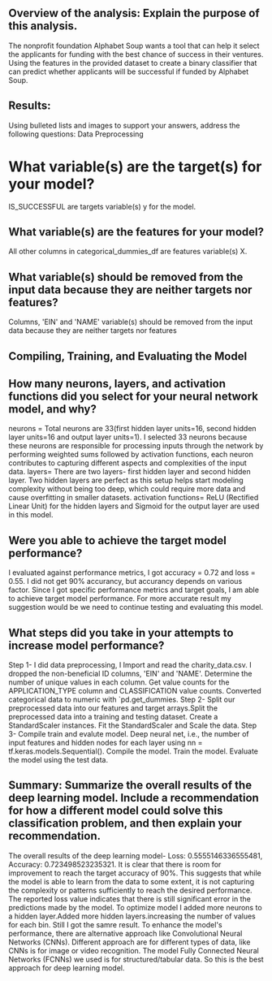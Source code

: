 ## Overview of the analysis: Explain the purpose of this analysis.

The nonprofit foundation Alphabet Soup wants a tool that can help it select the applicants for funding with the best chance of success in their ventures. Using the features in the provided dataset to create a binary classifier that can predict whether applicants will be successful if funded by Alphabet Soup.

## Results: 
Using bulleted lists and images to support your answers, address the following questions:
Data Preprocessing
# What variable(s) are the target(s) for your model?
IS_SUCCESSFUL are targets variable(s) y for the model.
## What variable(s) are the features for your model?
All other columns in categorical_dummies_df are features variable(s) X.
## What variable(s) should be removed from the input data because they are neither targets nor features?
Columns, 'EIN' and 'NAME' variable(s) should be removed from the input data because they are neither targets nor features
## Compiling, Training, and Evaluating the Model
## How many neurons, layers, and activation functions did you select for your neural network model, and why?
neurons = Total neurons are 33(first hidden layer units=16, second hidden layer units=16 and output layer units=1). I selected 33 neurons because these neurons are responsible for processing inputs through the network by performing weighted sums followed by activation functions, each neuron contributes to capturing different aspects and complexities of the input data.
layers= There are two layers- first hidden layer and second hidden layer. Two hidden layers are perfect as this setup helps start modeling complexity without being too deep, which could require more data and cause overfitting in smaller datasets.
activation functions= ReLU (Rectified Linear Unit) for the hidden layers and Sigmoid for the output layer are used in this model.
## Were you able to achieve the target model performance?
I evaluated against performance metrics, I got accuracy = 0.72 and loss = 0.55. I did not get 90% accurancy, but accurancy depends on various factor. Since I got specific performance metrics and target goals, I am able to achieve target model performance. For more accurate result my suggestion would be we need to continue testing and evaluating this model.
## What steps did you take in your attempts to increase model performance?
Step 1- I did data preprocessing, I Import and read the charity_data.csv. I dropped the non-beneficial ID columns, 'EIN' and 'NAME'.  Determine the number of unique values in each column. Get value counts for the APPLICATION_TYPE column and CLASSIFICATION value counts. Converted categorical data to numeric with `pd.get_dummies. Step 2- Split our preprocessed data into our features and target arrays.Split the preprocessed data into a training and testing dataset. Create a StandardScaler instances. Fit the StandardScaler and Scale the data. Step 3- Compile train and evalute model. Deep neural net, i.e., the number of input features and hidden nodes for each layer using nn = tf.keras.models.Sequential(). Compile the model. Train the model. Evaluate the model using the test data.
## Summary: Summarize the overall results of the deep learning model. Include a recommendation for how a different model could solve this classification problem, and then explain your recommendation.

The overall results of the deep learning model- Loss: 0.5555146336555481, Accuracy: 0.723498523235321. It is clear that there is room for improvement to reach the target accuracy of 90%.  This suggests that while the model is able to learn from the data to some extent, it is not capturing the complexity or patterns sufficiently to reach the desired performance.  The reported loss value indicates that there is still significant error in the predictions made by the model. To optimize model I added more neurons to a hidden layer.Added more hidden layers.increasing the number of values for each bin. Still I got the samre result.
To enhance the model's performance, there  are  alternative approach like Convolutional Neural Networks (CNNs). Different approach are for different types of data, like CNNs is for image or video recognition. The model Fully Connected Neural Networks (FCNNs) we used is for structured/tabular data. So this is the best approach for deep learning model.